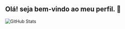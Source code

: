 ## Olá! seja bem-vindo ao meu perfil. 👋
![GitHub Stats](https://github-readme-stats.vercel.app/api?username=ebenezerxzz&show_icons=true&theme=tokyonight)
